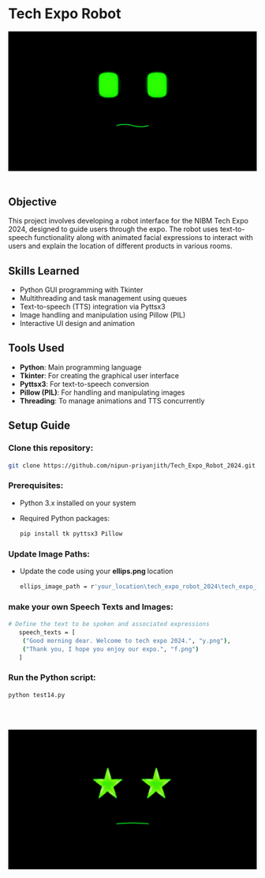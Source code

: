 # Tech Expo Robot

<img src="https://github.com/nipun-priyanjith/Tech_Expo_Robot_2024/blob/main/tech_expo_robot/p1.png"/><br/><br/>
## Objective
This project involves developing a robot interface for the NIBM Tech Expo 2024, designed to guide users through the expo. The robot uses text-to-speech functionality along with animated facial expressions to interact with users and explain the location of different products in various rooms.

## Skills Learned
- Python GUI programming with Tkinter
- Multithreading and task management using queues
- Text-to-speech (TTS) integration via Pyttsx3
- Image handling and manipulation using Pillow (PIL)
- Interactive UI design and animation

## Tools Used
- **Python**: Main programming language
- **Tkinter**: For creating the graphical user interface
- **Pyttsx3**: For text-to-speech conversion
- **Pillow (PIL)**: For handling and manipulating images
- **Threading**: To manage animations and TTS concurrently

## Setup Guide


### Clone this repository:
  ```bash
  git clone https://github.com/nipun-priyanjith/Tech_Expo_Robot_2024.git
  ```
  
### Prerequisites:
- Python 3.x installed on your system
- Required Python packages:

  ```bash
  pip install tk pyttsx3 Pillow 
  ```

### Update Image Paths: 
- Update the code using your <b> ellips.png </b>  location
   
  ```bash
  ellips_image_path = r'your_location\tech_expo_robot_2024\tech_expo_robot\ellips.png'
  ```

### make your own Speech Texts and Images:
```bash
# Define the text to be spoken and associated expressions
   speech_texts = [
    ("Good morning dear. Welcome to tech expo 2024.", "y.png"),
    ("Thank you, I hope you enjoy our expo.", "f.png")
   ]
```

### Run the Python script:
```bash
python test14.py
```
<br/><br/>

<img src="https://github.com/nipun-priyanjith/Tech_Expo_Robot_2024/blob/main/tech_expo_robot/p2.png"/>  
